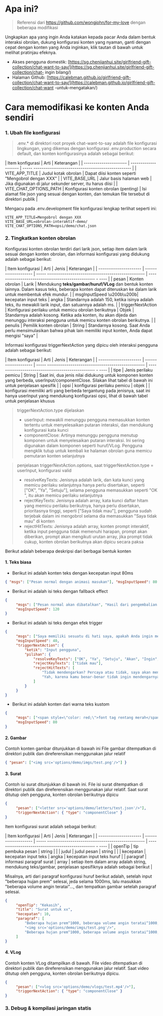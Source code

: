 # Apa ini?

> Referensi dari https://github.com/wongjohn/for-my-love dengan beberapa modifikasi
>

Ungkapkan apa yang ingin Anda katakan kepada pacar Anda dalam bentuk interaksi obrolan, dukung konfigurasi konten yang nyaman, ganti dengan cepat dengan konten yang Anda inginkan, klik tautan di bawah untuk melihat pratinjau efeknya.

- Akses pengguna domestik: [https://sg.chenjianhui.site/girlfriend-gift-collection/chat-want-to-say/](https://sg.chenjianhui.site/girlfriend-gift-collection/chat- ingin bilang/)
- Halaman Github: [https://calebman.github.io/girlfriend-gift-collection/chat-want-to-say/](https://calebman.github.io/girlfriend-gift-collection/chat-want -untuk-mengatakan/)
# Cara memodifikasi ke konten Anda sendiri

### 1. Ubah file konfigurasi

> .env.* di direktori root proyek chat-want-to-say adalah file konfigurasi lingkungan, yang dikemas dengan konfigurasi .env.production secara default, dan konten konfigurasinya adalah sebagai berikut:
>

| Item konfigurasi | Arti | Keterangan |
| ---------------------- | -------------------- | ----- -------------------------------------------------- |
| VITE_APP_TITLE | Judul kotak obrolan | Dapat diisi konten seperti "Mengobrol dengan XXX" |
| VITE_BASE_URL | Jalur basis halaman web | Jika digunakan di jalur sekunder server, itu harus diisi |
| VITE_CHAT_OPTIONS_PATH | Konfigurasi konten obrolan (penting) | Isi alamat file json yang sesuai dengan konten, dan temukan file tersebut di direktori publik |

Mengacu pada .env.development file konfigurasi lengkap terlihat seperti ini:

``` properti
VITE_APP_TITLE=Mengobrol dengan XXX
VITE_BASE_URL=obrolan-interaktif-demo/
VITE_CHAT_OPTIONS_PATH=opsi/demo/chat.json
```

### 2. Tingkatkan konten obrolan

Konfigurasi konten obrolan terdiri dari larik json, setiap item dalam larik sesuai dengan konten obrolan, dan informasi konfigurasi yang didukung adalah sebagai berikut:

| Item konfigurasi | Arti | Jenis | Keterangan |
| ---------------------- | -------------------- | ----- -------------------------------------------------- | -------------------------------------------------- - ---- |
| pesan | Konten obrolan | Larik | Mendukung **teks/gambar/huruf/VLog** dan bentuk konten lainnya. Dalam kasus teks, beberapa konten dapat diteruskan ke dalam larik untuk membentuk efek mundur. |
| msgInputSpeed ​​\u200b\u200b| kecepatan input teks | angka | Standarnya adalah 150, ketika isinya adalah teks, itu mewakili larik input, dan satuannya adalah ms. |
| triggerNextAction | Konfigurasi perilaku untuk memicu obrolan berikutnya | Objek | Standarnya adalah kosong. Ketika ada konten, itu akan dijeda dan menunggu interaksi pengguna untuk memicu konten obrolan berikutnya. |
| penulis | Pemilik konten obrolan | String | Standarnya kosong. Saat Anda perlu mensimulasikan bahwa pihak lain memiliki input konten, Anda dapat mengisi "saya" |

Informasi konfigurasi triggerNextAction yang dipicu oleh interaksi pengguna adalah sebagai berikut:

| Item konfigurasi | Arti | Jenis | Keterangan |
| ---------------------- | -------------------- | ----- -------------------------------------------------- | -------------------------------------------------- - ---- |
| tipe | Jenis perilaku pemicu | String | Saat ini, dua jenis nilai didukung untuk komponen konten yang berbeda, userInput/componentClose. Silakan lihat tabel di bawah ini untuk penjelasan spesifik |
| opsi | konfigurasi perilaku pemicu | objek | | konfigurasi memiliki arti yang berbeda tergantung pada jenisnya, saat ini hanya userInput yang mendukung konfigurasi opsi, lihat di bawah tabel untuk penjelasan khusus

> triggerNextAction.type dijelaskan
> - userInput: mewakili menunggu pengguna memasukkan konten tertentu untuk menyelesaikan putaran interaksi, dan mendukung konfigurasi kata kunci
> - componentClose: Artinya menunggu pengguna menutup komponen untuk menyelesaikan putaran interaksi. Ini sering digunakan dalam komponen seperti huruf/VLog. Pengguna mengklik tutup untuk kembali ke halaman obrolan guna memicu pemutaran konten selanjutnya
>

> penjelasan triggerNextAction.options, saat triggerNextAction.type = userInput, konfigurasi valid
> - resolveKeyTexts: Jenisnya adalah larik, dan kata kunci yang memicu perilaku selanjutnya hanya perlu disertakan, seperti ["OK", "Ya", "Setuju"], selama pengguna memasukkan seperti "OK ", itu akan memicu perilaku selanjutnya
> - rejectKeyTexts: Jenisnya adalah array, kata kunci daftar hitam yang memicu perilaku berikutnya, hanya perlu disertakan, prioritasnya tinggi, seperti ["Saya tidak mau"], pengguna sudah terjebak dalam ini mengobrol selama dia memasukkan "Saya tidak mau" di konten
> - rejectHitTexts: Jenisnya adalah array, konten prompt interaktif, ketika input pengguna tidak memenuhi harapan, prompt akan diberikan, prompt akan mengikuti urutan array, jika prompt tidak cukup, konten obrolan berikutnya akan dipicu secara paksa
>

Berikut adalah beberapa deskripsi dari berbagai bentuk konten

#### 1. Teks biasa

- Berikut ini adalah konten teks dengan kecepatan input 80ms

``` json
{ "msgs": ["Pesan normal dengan animasi masukan"], "msgInputSpeed": 80 }
```

- Berikut ini adalah isi teks dengan fallback effect

``` json
{
     "msgs": ["Pesan normal akan dibatalkan", "Hasil dari pengembalian pesan normal juga dapat menyesuaikan kecepatan animasi"],
     "msgInputSpeed": 120
}
```

- Berikut ini adalah isi teks dengan efek trigger

``` json
{
     "msgs": ["Saya memiliki sesuatu di hati saya, apakah Anda ingin mendengarnya?"],
     "msgInputSpeed": 40,
     "triggerNextAction": {
         "ketik": "Input pengguna",
         "pilihan": {
             "resolveKeyTexts": ["OK", "Ya", "Setuju", "Akan", "Ingin", "Ingin mendengar", "Ya" ],
             "rejectKeyTexts": ["tidak mau"],
             "rejectHitTexts": [
                 "Tidak mendengarkan? Percaya atau tidak, saya akan menunjukkan bug setiap menit?",
                 "Yah, karena kamu benar-benar tidak ingin mendengarnya, aku akan memberitahumu ~"
             ]
         }
     }
}
```

- Berikut ini adalah konten dari warna teks kustom

``` json
{
     "msgs": ["<span style=\"color: red;\">font tag rentang merah</span>"],
     "msgInputSpeed": 80
}
```

#### 2. Gambar

Contoh konten gambar ditunjukkan di bawah ini File gambar ditempatkan di direktori publik dan direferensikan menggunakan jalur relatif

``` json
{ "pesan": ["<img src='options/demo/imgs/test.png'/>"] }
```

#### 3. Surat

Contoh isi surat ditunjukkan di bawah ini. File isi surat ditempatkan di direktori publik dan direferensikan menggunakan jalur relatif. Saat surat ditutup oleh pengguna, konten obrolan berikutnya dipicu

``` json
{
     "pesan": ["<letter src='options/demo/letters/test.json'/>"],
     "triggerNextAction": { "type": "componentClose" }
}
```

Item konfigurasi surat adalah sebagai berikut:

| Item konfigurasi | Arti | Jenis | Keterangan |
| ---------------------- | -------------------- | ----- -------------------------------------------------- | -------------------------------------------------- - ---- |
| openTip | tip pembuka pesan | string | |
| judul | judul pesan | string | |
| kecepatan | kecepatan input teks | angka | kecepatan input teks huruf |
| paragraf | informasi paragraf surat | array | setiap item dalam array adalah string, mendukung teks/gambar, penjelasan spesifiknya adalah sebagai berikut |

Misalnya, arti dari paragraf konfigurasi huruf berikut adalah, setelah input "beberapa hujan prem" selesai, jeda selama 1000ms, lalu masukkan "beberapa volume angin teratai"..., dan tempatkan gambar setelah paragraf selesai.

``` json
{
     "openTip": "Kekasih",
     "title": "Surat untuk xx",
     "kecepatan": 10,
     "paragraf": [
         "Beberapa hujan prem^1000, beberapa volume angin teratai^1000, bagian selatan Sungai Yangtze sudah kabur.",
         "<img src='options/demo/imgs/test.png'/>",
         "Beberapa hujan prem^1000, beberapa volume angin teratai^1000, bagian selatan Sungai Yangtze sudah kabur.",
     ]
}

```

#### 4. VLog

Contoh konten VLog ditampilkan di bawah. File video ditempatkan di direktori publik dan direferensikan menggunakan jalur relatif. Saat video ditutup oleh pengguna, konten obrolan berikutnya dipicu.

``` json
{
     "pesan": ["<vlog src='options/demo/vlogs/test.mp4'/>"],
     "triggerNextAction": { "type": "componentClose" }
}
```

### 3. Debug & kompilasi jaringan statis